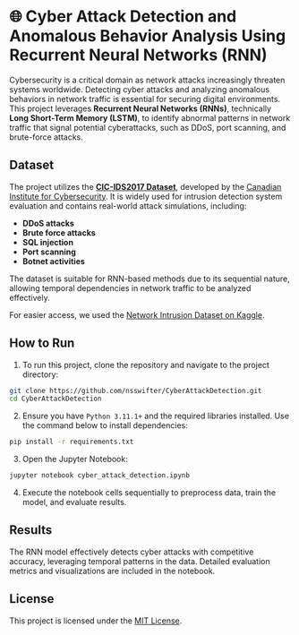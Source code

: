# 🌐 Cyber Attack Detection and Anomalous Behavior Analysis Using Recurrent Neural Networks (RNN)

Cybersecurity is a critical domain as network attacks increasingly threaten systems worldwide. Detecting cyber attacks and analyzing anomalous behaviors in network traffic is essential for securing digital environments. This project leverages **Recurrent Neural Networks (RNNs)**, technically **Long Short-Term Memory (LSTM)**, to identify abnormal patterns in network traffic that signal potential cyberattacks, such as DDoS, port scanning, and brute-force attacks.

## Dataset
The project utilizes the **[CIC-IDS2017 Dataset](https://www.unb.ca/cic/datasets/ids-2017.html)**, developed by the [Canadian Institute for Cybersecurity](https://www.unb.ca). It is widely used for intrusion detection system evaluation and contains real-world attack simulations, including:

- **DDoS attacks**
- **Brute force attacks**
- **SQL injection**
- **Port scanning**
- **Botnet activities**

The dataset is suitable for RNN-based methods due to its sequential nature, allowing temporal dependencies in network traffic to be analyzed effectively.

For easier access, we used the [Network Intrusion Dataset on Kaggle](https://www.kaggle.com/datasets/chethuhn/network-intrusion-dataset).

## How to Run

1. To run this project, clone the repository and navigate to the project directory:
```bash
git clone https://github.com/nsswifter/CyberAttackDetection.git
cd CyberAttackDetection
```

2. Ensure you have `Python 3.11.1+` and the required libraries installed. Use the command below to install dependencies:
```bash
pip install -r requirements.txt
```

3. Open the Jupyter Notebook:
```bash
jupyter notebook cyber_attack_detection.ipynb
```

4. Execute the notebook cells sequentially to preprocess data, train the model, and evaluate results.

## Results
The RNN model effectively detects cyber attacks with competitive accuracy, leveraging temporal patterns in the data. Detailed evaluation metrics and visualizations are included in the notebook.

## License
This project is licensed under the [MIT License](LICENSE).
